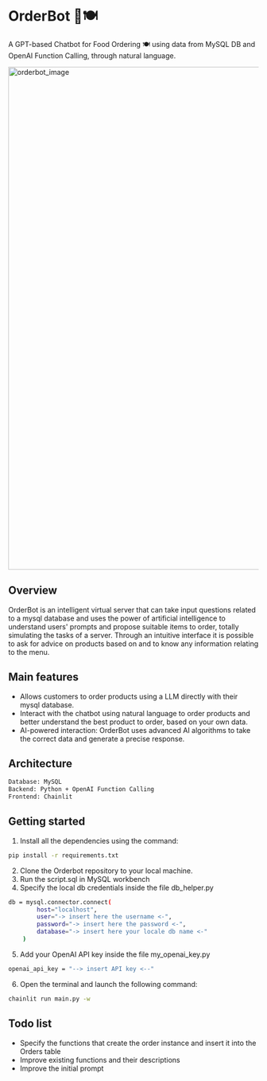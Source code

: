 
# OrderBot 🍕🍽️
A GPT-based Chatbot for Food Ordering 🍽️ using data from MySQL DB and OpenAI Function Calling, through natural language.

<img width="1010" alt="orderbot_image" src="https://github.com/nicoladisabato/OrderBot/assets/45854469/09441058-892e-4535-9112-8f9c8905cd3e">


## Overview
OrderBot is an intelligent virtual server that can take input questions related to a mysql database and uses the power of artificial intelligence to understand users' prompts and propose suitable items to order, totally simulating the tasks of a server. 
Through an intuitive interface it is possible to ask for advice on products based on and to know any information relating to the menu.


## Main features
- Allows customers to order products using a LLM directly with their mysql database.
- Interact with the chatbot using natural language to order products and better understand the best product to order, based on your own data.
- AI-powered interaction: OrderBot uses advanced AI algorithms to take the correct data and generate a precise response.

## Architecture
```bash
Database: MySQL
Backend: Python + OpenAI Function Calling
Frontend: Chainlit
```

## Getting started
1. Install all the dependencies using the command:
```bash
pip install -r requirements.txt
```

2. Clone the Orderbot repository to your local machine.
3. Run the script.sql in MySQL workbench
4. Specify the local db credentials inside the file db_helper.py
```bash
db = mysql.connector.connect(
        host="localhost",
        user="-> insert here the username <-",
        password="-> insert here the password <-",
        database="-> insert here your locale db name <-"
    )
``` 
5. Add your OpenAI API key inside the file my_openai_key.py
```bash
openai_api_key = "--> insert API key <--"
```    
6. Open the terminal and launch the following command:
```bash
chainlit run main.py -w
```

## Todo list
- Specify the functions that create the order instance and insert it into the Orders table
- Improve existing functions and their descriptions
- Improve the initial prompt
